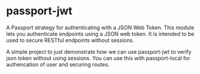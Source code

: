 # passport-jwt

A Passport strategy for authenticating with a JSON Web Token.
This module lets you authenticate endpoints using a JSON web token. It is intended to be used to secure RESTful endpoints without sessions.

A simple project to just demonstrate how we can use passport-jwt to verify json token without using sessions.
You can use this with passport-local for authencation of user and securing routes.
